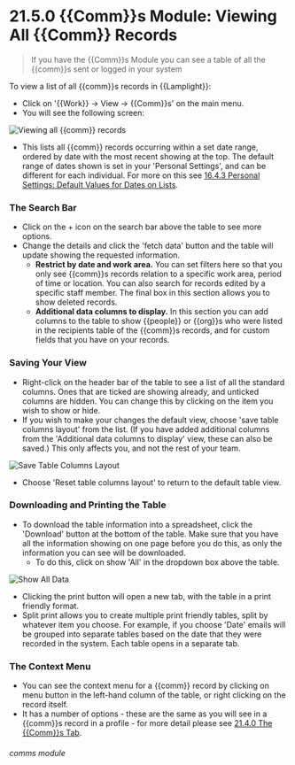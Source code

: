 # 21.5.0 {{Comm}}s Module: Viewing All {{Comm}} Records

> If you have the {{Comm}}s Module you can see a table of all the {{comm}}s sent or logged in your system




To view a list of all {{comm}}s records in {{Lamplight}}:

- Click on '{{Work}} -> View -> {{Comm}}s' on the main menu. 
- You will see the following screen:

![Viewing all {{comm}} records](90a.png)

- This lists all {{comm}} records occurring within a set date range, ordered by date with the most recent showing at the top.  The default range of dates shown is set in your 'Personal Settings', and can be different for each individual. For more on this see [16.4.3 Personal Settings: Default Values for Dates on Lists](/help/index/p/16.4.3).

### The Search Bar

- Click on the + icon on the search bar above the table to see more options. 
- Change the details and click the 'fetch data' button and the table will update showing the requested information.  
   - **Restrict by date and work area.**
   You can set filters here so that you only see {{comm}}s records relation to a specific work area, period of time or location. You can also search for records edited by a specific staff member. The final box in this section allows you to show deleted records.
   - **Additional data columns to display.**
   In this section you can add columns to the table to show {{people}} or {{org}}s who were listed in the recipients table of the {{comm}}s records, and for custom fields that you have on your records.

### Saving Your View

- Right-click on the header bar of the table to see a list of all the standard columns.  Ones that are ticked are showing already, and unticked columns are hidden.  You can change this by clicking on the item you wish to show or hide. 
- If you wish to make your changes the default view, choose 'save table columns layout' from the list. (If you have added additional columns from the 'Additional data columns to display' view, these can also be saved.) This only affects you, and not the rest of your team.  

![Save Table Columns Layout](21.5.0a.png)

- Choose 'Reset table columns layout' to return to the default table view.  

### Downloading and Printing the Table

- To download the table information into a spreadsheet, click the 'Download' button at the bottom of the table. Make sure that you have all the information showing on one page before you do this, as only the information you can see will be downloaded. 
   - To do this, click on show 'All' in the dropdown box above the table. 
   
![Show All Data](21.5.0b.png)

- Clicking the print button will open a new tab, with the table in a print friendly format.  
- Split print allows you to create multiple print friendly tables, split by whatever item you choose. For example, if you choose 'Date' emails will be grouped into separate tables based on the date that they were recorded in the system. Each table opens in a separate tab. 

### The Context Menu

- You can see the context menu for a {{comm}} record by clicking on menu button in the left-hand column of the table, or right clicking on the record itself.
- It has a number of options - these are the same as you will see in a {{comm}}s record in a profile - for more detail please see [21.4.0 The {{Comm}}s Tab](/help/index/p/21.4.0).


###### comms module

